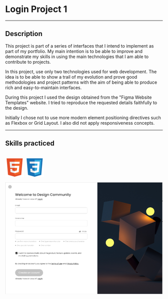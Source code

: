 <h1>Login Project 1</h1>
<hr>
<h2>Description</h2>
<p>This project is part of a series of interfaces that I intend to implement as part of my portfolio. My main intention is to be able to improve and demonstrate my skills in using the main technologies that I am able to contribute to projects.</p>
<p>In this project, use only two technologies used for web development. The idea is to be able to show a trail of my evolution and prove good methodologies and project patterns with the aim of being able to produce rich and easy-to-maintain interfaces.</p>
<p>During this project I used the design obtained from the "Figma Website Templates" website. I tried to reproduce the requested details faithfully to the design.</p>
<p>Initially I chose not to use more modern element positioning directives such as Flexbox or Grid Layout. I also did not apply responsiveness concepts.</p>
<hr>
<h2>Skills practiced</h2>
<div style="display: inline_block"><br>
  <img align="center" alt="AND-HTML" height="60" width="60" src="https://raw.githubusercontent.com/devicons/devicon/master/icons/html5/html5-original.svg">
  <img align="center" alt="AND-CSS" height="60" width="60" src="https://raw.githubusercontent.com/devicons/devicon/master/icons/css3/css3-original.svg">
</div>
<br>
<div>
  <img align="center" src="./images/projectImage.png">
</div>

